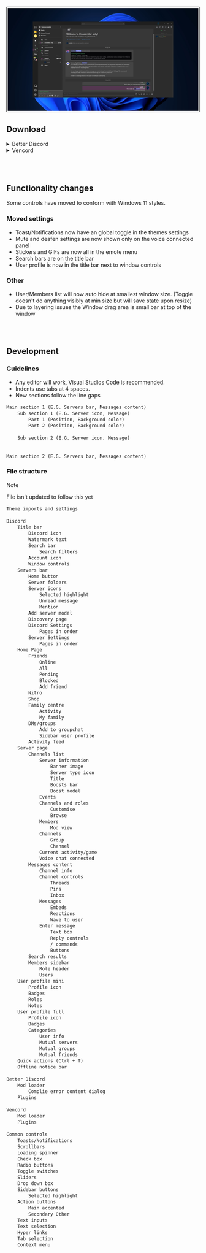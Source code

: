 ![image](https://github.com/Josh65-2201/Discord-Windows-11-theme/blob/main/.github/preview.webp?raw=true)

## Download

<details>
	<summary>Better Discord</summary>
	Open https://raw.githubusercontent.com/Josh65-2201/Discord-Windows-11-theme/main/Discord_Windows_11.theme.css > Right click > Save as > Go to BetterDiscord themes folder (%AppData%\BetterDiscord\themes) > Save
</details>

<details>
	<summary>Vencord</summary>
	> [!IMPORTANT]
	> ThemeAttributes plugin needs to be enabled
	<br></br>
	<b>Offline - Manual update</b>
	Open https://raw.githubusercontent.com/Josh65-2201/Discord-Windows-11-theme/main/Discord_Windows_11.theme.css > Right click > Save as > Go to Vencord themes folder (%AppData%\Vencord\themes) > Save
	<br></br>
	<b>Online - Auto update</b>
	Copy URL `https://raw.githubusercontent.com/Josh65-2201/Discord-Windows-11-theme/main/Discord_Windows_11.theme.css` > Open Discord settings > Click `Themes` > Click `Online themes` > Paste in theme links.
</details>

<br></br>

## Functionality changes
Some controls have moved to conform with Windows 11 styles.


### Moved settings
- Toast/Notifications now have an global toggle in the themes settings
- Mute and deafen settings are now shown only on the voice connected panel
- Stickers and GIFs are now all in the emote menu
- Search bars are on the title bar
- User profile is now in the title bar next to window controls


### Other
- User/Members list will now auto hide at smallest window size. (Toggle doesn't do anything visibly at min size but will save state upon resize)
- Due to layering issues the Window drag area is small bar at top of the window

<br></br>

## Development
### Guidelines
- Any editor will work, Visual Studios Code is recommended.
- Indents use tabs at 4 spaces.
- New sections follow the line gaps
```
Main section 1 (E.G. Servers bar, Messages content)
	Sub section 1 (E.G. Server icon, Message)
		Part 1 (Position, Background color)
		Part 2 (Position, Background color)

	Sub section 2 (E.G. Server icon, Message)


Main section 2 (E.G. Servers bar, Messages content)
```


### File structure
> [!NOTE]
> File isn't updated to follow this yet

```
Theme imports and settings

Discord
	Title bar
		Discord icon
		Watermark text
		Search bar
			Search filters
		Account icon
		Window controls
	Servers bar
		Home button
		Server folders
		Server icons
			Selected highlight
			Unread message
			Mention
		Add server model
		Discovery page
		Discord Settings
			Pages in order 
		Server Settings
			Pages in order
	Home Page
		Friends
			Online
			All
			Pending
			Blocked
			Add friend
		Nitro
		Shop
		Family centre
			Activity
			My family
		DMs/groups
			Add to groupchat
			Sidebar user profile
		Activity feed
	Server page
		Channels list
			Server information
				Banner image
				Server type icon
				Title
				Boosts bar
				Boost model
			Events
			Channels and roles
				Customise
				Browse
			Members
				Mod view
			Channels
				Group
				Channel
			Current activity/game
			Voice chat connected
		Messages content
			Channel info
			Channel controls
				Threads
				Pins
				Inbox
			Messages
				Embeds
				Reactions
				Wave to user
			Enter message
				Text box
				Reply controls
				/ commands
				Buttons
		Search results
		Members sidebar
			Role header
			Users
	User profile mini
		Profile icon
		Badges
		Roles
		Notes
	User profile full
		Profile icon
		Badges
		Categories
			User info
			Mutual servers
			Mutual groups
			Mutual friends
	Quick actions (Ctrl + T)
	Offline notice bar

Better Discord
	Mod loader
		Complie error content dialog
	Plugins

Vencord
	Mod loader
	Plugins

Common controls
	Toasts/Notifications
	Scrollbars
	Loading spinner
	Check box
	Radio buttons
	Toggle switches
	Sliders
	Drop down box
	Sidebar buttons
		Selected highlight
	Action buttons
		Main accented
		Secondary Other
	Text inputs
	Text selection
	Hyper links
	Tab selection
	Context menu
```
